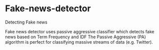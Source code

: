 # Fake-news-detector
Detecting Fake news

Fake news detector uses passive aggressive classifier which detects fake news based on Term Frequency and IDF
The Passive Aggressive (PA) algorithm is perfect for classifying massive streams of data (e.g. Twitter).
